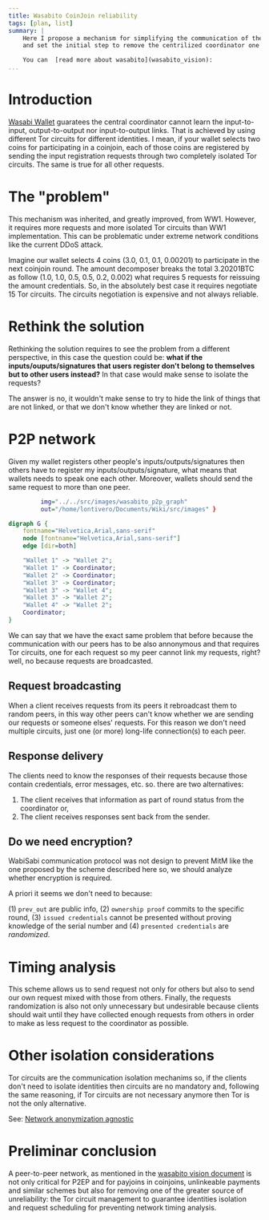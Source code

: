 ```yaml
---
title: Wasabito CoinJoin reliability
tags: [plan, list]
summary: |
    Here I propose a mechanism for simplifying the communication of the clients with the centralized coordinator
    and set the initial step to remove the centrilized coordinator one day.

    You can  [read more about wasabito](wasabito_vision):
...
```



# Introduction

[Wasabi Wallet](http://github.com/zkSNACKs/WalletWasabi) guaratees the central coordinator cannot learn the input-to-input, output-to-output nor input-to-output links.
That is achieved by using different Tor circuits for different identities. I mean, if your wallet selects two coins for
participating in a coinjoin, each of those coins are registered by sending the input registration requests through two
completely isolated Tor circuits. The same is true for all other requests.

# The "problem"

This mechanism was inherited, and greatly improved, from WW1. However, it requires more requests and more isolated Tor circuits
than WW1 implementation. This can be problematic under extreme network conditions like the current DDoS attack.

Imagine our wallet selects 4 coins (3.0, 0.1, 0.1, 0.00201) to participate in the next coinjoin round. The amount decomposer 
breaks the total 3.20201BTC as follow (1.0, 1.0, 0.5, 0.5, 0.2, 0.002) what requires 5 requests for reissuing the amount
credentials. So, in the absolutely best case it requires negotiate 15 Tor circuits. The circuits negotiation is expensive and
not always reliable. 

# Rethink the solution

Rethinking the solution requires to see the problem from a different perspective, in this case the question could be: **what if the
inputs/ouputs/signatures that users register don't belong to themselves but to other users instead?** In that case would make sense to
isolate the requests? 

The answer is no, it wouldn't make sense to try to hide the link of things that are not linked, or that we don't know whether
they are linked or not.

# P2P network

Given my wallet registers other people's inputs/outputs/signatures then others have to register my inputs/outputs/signature,
what means that wallets needs to speak one each other. Moreover, wallets should send the same request to more than one peer.

```{.dot render="dot -Tsvg -o %o.svg %i"
         img="../../src/images/wasabito_p2p_graph"
         out="/home/lontivero/Documents/Wiki/src/images" }

digraph G {
	fontname="Helvetica,Arial,sans-serif"
	node [fontname="Helvetica,Arial,sans-serif"]
	edge [dir=both]

	"Wallet 1" -> "Wallet 2";
	"Wallet 1" -> Coordinator;
	"Wallet 2" -> Coordinator;
	"Wallet 3" -> Coordinator;
	"Wallet 3" -> "Wallet 4";
	"Wallet 3" -> "Wallet 2";
	"Wallet 4" -> "Wallet 2";
	Coordinator;
}
```

We can say that we have the exact same problem that before because the communication with our peers has to be also 
annonymous and that requires Tor circuits, one for each request so my peer cannot link my requests, right? well, no because
requests are broadcasted.

## Request broadcasting

When a client receives requests from its peers it rebroadcast them to random peers, in this way other peers can't know whether
we are sending our requests or someone elses' requests. For this reason we don't need multiple circuits, just one (or more) 
long-life connection(s) to each peer.  


## Response delivery

The clients need to know the responses of their requests because those contain credentials, error messages, etc. so. there
are two alternatives:

1. The client receives that information as part of round status from the coordinator or,
2. The client receives responses sent back from the sender.

## Do we need encryption?

WabiSabi communication protocol was not design to prevent MitM like 
the one proposed by the scheme described here so, we should analyze whether
encryption is required.

A priori it seems we don't need to because:

(1) `prev_out` are public info,
(2) `ownership proof` commits to the specific round, 
(3) `issued credentials` cannot be presented without proving knowledge of the serial number and
(4) `presented credentials` are _randomized_. 


# Timing analysis

This scheme allows us to send request not only for others but also to send our own request mixed with those from others. Finally,
the requests randomization is also not only unnecessary but undesirable because clients should wait until they have collected 
enough requests from others in order to make as less request to the coordinator as possible.

# Other isolation considerations

Tor circuits are the communication isolation mechanims so, if the clients don't need to isolate identities then circuits are
no mandatory and, following the same reasoning, if Tor circuits are not necessary anymore then Tor is not the only alternative.

See:  [Network anonymization agnostic](wasabito_network_agnostic)


# Preliminar conclusion

A peer-to-peer network, as mentioned in the  [wasabito vision document](wasabito_vision) is not only critical for P2EP and 
for payjoins in coinjoins, unlinkeable payments and similar schemes but also for removing one of the greater source of
unreliability: the Tor circuit management to guarantee identities isolation and request scheduling for preventing
network timing analysis.



